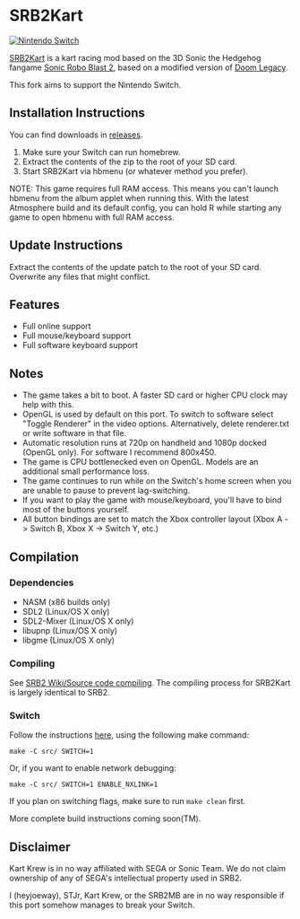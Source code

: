 # SRB2Kart

[![Nintendo Switch](https://github.com/heyjoeway/Kart-Public/actions/workflows/switch.yml/badge.svg)](https://github.com/heyjoeway/Kart-Public/actions/workflows/switch.yml)

[SRB2Kart](https://srb2.org/mods/) is a kart racing mod based on the 3D Sonic the Hedgehog fangame [Sonic Robo Blast 2](https://srb2.org/), based on a modified version of [Doom Legacy](http://doomlegacy.sourceforge.net/).

This fork aims to support the Nintendo Switch.

## Installation Instructions
You can find downloads in [releases](https://github.com/heyjoeway/Kart-Public/releases).

1. Make sure your Switch can run homebrew.
2. Extract the contents of the zip to the root of your SD card.
3. Start SRB2Kart via hbmenu (or whatever method you prefer).

NOTE: This game requires full RAM access. This means you can't launch hbmenu from the album applet when running this. With the latest Atmosphere build and its default config, you can hold R while starting any game to open hbmenu with full RAM access.

## Update Instructions
Extract the contents of the update patch to the root of your SD card. Overwrite any files that might conflict.

## Features
- Full online support
- Full mouse/keyboard support
- Full software keyboard support

## Notes
- The game takes a bit to boot. A faster SD card or higher CPU clock may help with this.
- OpenGL is used by default on this port. To switch to software select "Toggle Renderer" in the video options. Alternatively, delete renderer.txt or write software in that file.
- Automatic resolution runs at 720p on handheld and 1080p docked (OpenGL only). For software I recommend 800x450.
- The game is CPU bottlenecked even on OpenGL. Models are an additional small performance loss.
- The game continues to run while on the Switch's home screen when you are unable to pause to prevent lag-switching.
- If you want to play the game with mouse/keyboard, you'll have to bind most of the buttons yourself.
- All button bindings are set to match the Xbox controller layout (Xbox A -> Switch B, Xbox X -> Switch Y, etc.)

## Compilation

### Dependencies
- NASM (x86 builds only)
- SDL2 (Linux/OS X only)
- SDL2-Mixer (Linux/OS X only)
- libupnp (Linux/OS X only)
- libgme (Linux/OS X only)

### Compiling

See [SRB2 Wiki/Source code compiling](http://wiki.srb2.org/wiki/Source_code_compiling). The compiling process for SRB2Kart is largely identical to SRB2.

### Switch

Follow the instructions [here](http://wiki.srb2.org/wiki/Source_code_compiling/Makefiles), using the following make command:
```
make -C src/ SWITCH=1
```
Or, if you want to enable network debugging:
```
make -C src/ SWITCH=1 ENABLE_NXLINK=1
```
If you plan on switching flags, make sure to run `make clean` first.

More complete build instructions coming soon(TM).


## Disclaimer
Kart Krew is in no way affiliated with SEGA or Sonic Team. We do not claim ownership of any of SEGA's intellectual property used in SRB2.

I (heyjoeway), STJr, Kart Krew, or the SRB2MB are in no way responsible if this port somehow manages to break your Switch.
